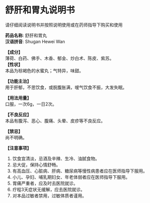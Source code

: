 # 舒肝和胃丸说明书

请仔细阅读说明书并按照说明使用或在药师指导下购买和使用

**药品名称**: 舒肝和胃丸  
**汉语拼音**: Shugan Hewei Wan

**【成分】**  
薄荷、白药、佛手、木香、郁金、炒白术、陈皮、紫苏。  
**【性状】**  
本品为棕褐色的水蜜丸；气特异，味甜。

**【功能主治】**  
用于肝郁，不思饮食，或脘腹胀满，嗳气饮食不振，大发失眠。

**【用法用量】**  
口服，一次6g，一日2次。

**【不良反应】**  
本品有腹泻、恶心、腹痛、头晕、皮疹等不良反应。

**【禁忌】**  
尚不明确。

**【注意事项】**  
1. 饮食宜清淡，忌酒及辛辣、生冷、油腻食物。  
2. 忌大促，保持心情舒畅。  
3. 有高血压、心脏病、肝病、糖尿病等慢性病患者应在医师指导下服用。  
4. 小儿、孕妇、哺乳期妇女、年老体弱者应在医师指导下服用。  
5. 胃痛严重者，应及时去医院就诊。  
6. 疗程3天症状无缓解，应去医院就诊。  
7. 对本品过敏者禁用，过敏体质者谨用。